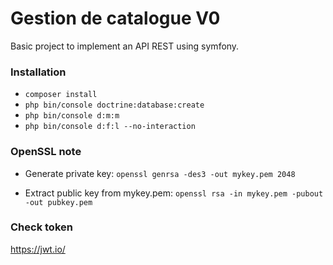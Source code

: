 # Gestion de catalogue V0
Basic project to implement an API REST using symfony.

### Installation

- `composer install`
- `php bin/console doctrine:database:create`
- `php bin/console d:m:m`
- `php bin/console d:f:l --no-interaction`

### OpenSSL note

- Generate private key: 
`openssl genrsa -des3 -out mykey.pem 2048`

- Extract public key from mykey.pem:
`openssl rsa -in mykey.pem -pubout -out pubkey.pem`

### Check token
https://jwt.io/
